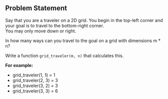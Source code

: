 ## Problem Statement

Say that you are a traveler on a 2D grid. You begin in the top-left corner and your goal is to travel to the bottom-right corner.  
You may only move down or right.

In how many ways can you travel to the goal on a grid with dimensions m * n?

Write a function `grid_traveler(m, n)` that calculates this.

**For example:**  
- grid_traveler(1, 1) = 1  
- grid_traveler(2, 3) = 3  
- grid_traveler(3, 2) = 3  
- grid_traveler(3, 3) = 6    